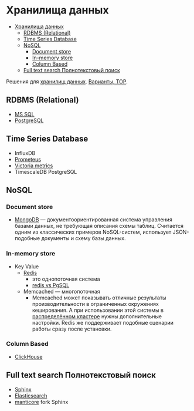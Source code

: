 # Хранилища данных

- [Хранилища данных](#хранилища-данных)
	- [RDBMS (Relational)](#rdbms-relational)
	- [Time Series Database](#time-series-database)
	- [NoSQL](#nosql)
		- [Document store](#document-store)
		- [In-memory store](#in-memory-store)
		- [Column Based](#column-based)
	- [Full text search Полнотекстовый поиск](#full-text-search-полнотекстовый-поиск)

Решения для [хранилищ данных](../arch/store.md).
[Варианты, TOP](https://db-engines.com/en/ranking).

## RDBMS (Relational)

- [MS SQL](db/mssql.md)
- [PostgreSQL](db/postgresql.md)

## Time Series Database

- InfluxDB
- [Prometeus](store/prometheus.md)
- [Victoria metrics](observability/monitoring/victoriametrics.md)
- TimescaleDB PostgreSQL

## NoSQL

### Document store

- [MongoDB](store/mongo.md) — документоориентированная система управления базами данных, не требующая описания схемы таблиц. Считается одним из классических примеров NoSQL-систем, использует JSON-подобные документы и схему базы данных.

### In-memory store

- Key Value
	- [Redis](store/redis.md)
		- это однопоточная система
		- [redis vs PgSQL](https://habr.com/ru/company/cloud_mts/blog/716548/)
	- Memcached
		— многопоточная
		- Memcached может показывать отличные результаты производительности в ограниченных окружениях кеширования. А при использовании этой системы в [распределённом кластере](https://habr.com/ru/company/wunderfund/blog/685894/) нужны дополнительные настройки. Redis же поддерживает подобные сценарии работы сразу после установки.

### Column Based

- [ClickHouse](store/clickhouse.md)

## Full text search Полнотекстовый поиск

- [Sphinx](store/sphinx.md)
- [Elasticsearch](store/elasticsearch.md)
- [manticore](https://github.com/manticoresoftware/manticoresearch) fork Sphinx

